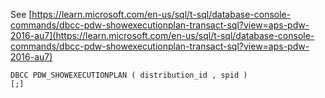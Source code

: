 See [https://learn.microsoft.com/en-us/sql/t-sql/database-console-commands/dbcc-pdw-showexecutionplan-transact-sql?view=aps-pdw-2016-au7](https://learn.microsoft.com/en-us/sql/t-sql/database-console-commands/dbcc-pdw-showexecutionplan-transact-sql?view=aps-pdw-2016-au7)
```
DBCC PDW_SHOWEXECUTIONPLAN ( distribution_id , spid )
[;]
```
